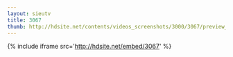```yaml
---
layout: sieutv
title: 3067
thumb: http://hdsite.net/contents/videos_screenshots/3000/3067/preview_360p.mp4.jpg
---
```

{% include iframe src='http://hdsite.net/embed/3067' %}
 
